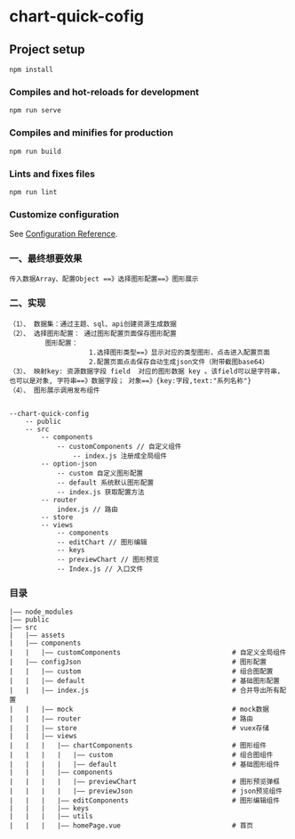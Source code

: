 # chart-quick-cofig

## Project setup

```
npm install
```

### Compiles and hot-reloads for development

```
npm run serve
```

### Compiles and minifies for production

```
npm run build
```

### Lints and fixes files

```
npm run lint
```

### Customize configuration

See [Configuration Reference](https://cli.vuejs.org/config/).

### 一、最终想要效果

    传入数据Array、配置Object ==》选择图形配置==》图形展示

### 二、实现

    （1）、 数据集：通过主题、sql、api创建资源生成数据
    （2）、 选择图形配置： 通过图形配置页面保存图形配置
             图形配置：
                        1.选择图形类型==》显示对应的类型图形，点击进入配置页面
                        2.配置页面点击保存自动生成json文件（附带截图base64）
    （3）、 映射key: 资源数据字段 field  对应的图形数据 key 。该field可以是字符串，也可以是对象, 字符串==》数据字段； 对象==》{key:字段,text:"系列名称"}
    （4）、 图形展示调用发布组件


    --chart-quick-config
        -- public
        -- src
            -- components
                -- customComponents // 自定义组件
                    -- index.js 注册成全局组件
            -- option-json
                -- custom 自定义图形配置
                -- default 系统默认图形配置
                -- index.js 获取配置方法
            -- router
                index.js // 路由
            -- store
            -- views
                -- components
                -- editChart // 图形编辑
                -- keys
                -- previewChart // 图形预览
                -- Index.js // 入口文件

### 目录

```
|—— node_modules
|—— public
|—— src
|   |—— assets
|   |—— components
|   |   |—— customComponents                            # 自定义全局组件
|   |—— configJson                                      # 图形配置
|   |   |—— custom                                      # 组合图配置
|   |   |—— default                                     # 基础图形配置
|   |   |—— index.js                                    # 合并导出所有配置
|   |   |—— mock                                        # mock数据
|   |   |—— router                                      # 路由
|   |   |—— store                                       # vuex存储
|   |   |—— views
|   |   |   |—— chartComponents                         # 图形组件
|   |   |   |   |—— custom                              # 组合图组件
|   |   |   |   |—— default                             # 基础图形组件
|   |   |   |—— components
|   |   |   |   |—— previewChart                        # 图形预览弹框
|   |   |   |   |—— previewJson                         # json预览组件
|   |   |   |—— editComponents                          # 图形编辑组件
|   |   |   |—— keys
|   |   |   |—— utils
|   |   |   |—— homePage.vue                            # 首页
```
